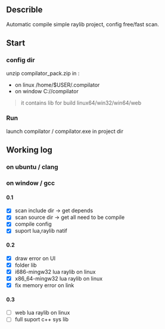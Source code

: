 ## Describle
Automatic compile simple raylib project,
config free/fast scan.

## Start
### config dir 
unzip compilator_pack.zip in :
- on linux /home/$USER/.compilator
- on window C://compilator
> it contains lib for build linux64/win32/win64/web

### Run
launch compilator / compilator.exe in project dir 

## Working log
### on ubuntu / clang
### on window / gcc
#### 0.1
- [x] scan include dir -> get depends
- [x] scan source dir -> get all need to be compile
- [x] compile config 
- [x] suport lua,raylib natif
#### 0.2
- [x] draw error on UI
- [x] folder lib
- [x] i686-mingw32 lua raylib on linux
- [x] x86_64-mingw32 lua raylib on linux
- [x] fix memory error on link
#### 0.3
- [ ] web lua raylib on linux
- [ ] full suport c++ sys lib
